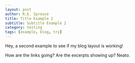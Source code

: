 ```yaml
---
layout: post
author: R.E. Sprouse
title: Title Example 2
subtitle: Subtitle Example 2
category: testing
tags: [example, blog, try]
---
```


Hey, a second example to see if my blog layout is working!

How are the links going? Are the excerpts showing up? Neato.
